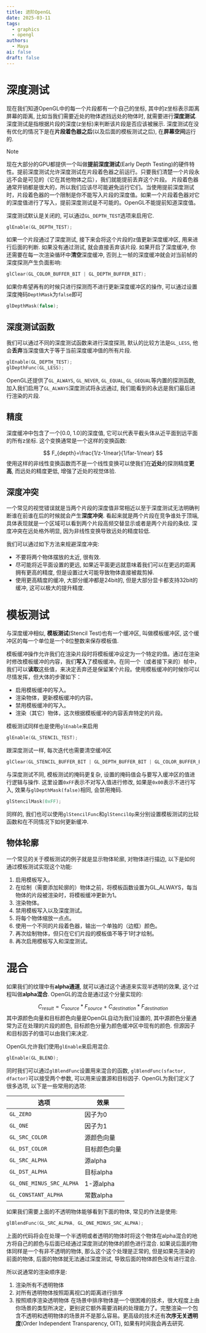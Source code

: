 ```yaml
---
title: 进阶OpenGL
date: 2025-03-11
tags:
  - graphics
  - opengl
authors:
  - Maya
ai: false
draft: false
---
```

# 深度测试
现在我们知道OpenGL中的每一个片段都有一个自己的坐标, 其中的z坐标表示距离屏幕的距离, 比如当我们需要近处的物体遮挡远处的物体时, 就需要进行**深度测试**. 深度测试是指根据片段的深度(z坐标)来判断该片段是否应该被展示. 深度测试在没有优化的情况下是在**片段着色器之后**(以及后面的模板测试之后), 在**屏幕空间**运行的.

> [!NOTE]
> 现在大部分的GPU都提供一个叫做**提前深度测试**(Early Depth Testing)的硬件特性。提前深度测试允许深度测试在片段着色器之前运行。只要我们清楚一个片段永远不会是可见的（它在其他物体之后），我们就能提前丢弃这个片段。
> 片段着色器通常开销都是很大的，所以我们应该尽可能避免运行它们。当使用提前深度测试时，片段着色器的一个限制是你不能写入片段的深度值。如果一个片段着色器对它的深度值进行了写入，提前深度测试是不可能的。OpenGL不能提前知道深度值。



深度测试默认是关闭的, 可以通过`GL_DEPTH_TEST`选项来启用它.
```cpp
glEnable(GL_DEPTH_TEST);
```

如果一个片段通过了深度测试, 接下来会将这个片段的z值更新深度缓冲区, 用来进行后面的判断. 如果没有通过测试, 就会直接丢弃该片段. 如果开启了深度缓冲, 你还需要在每一次渲染循环中**清空**深度缓冲, 否则上一帧的深度缓冲就会对当前帧的深度探测产生负面影响:
```cpp
glClear(GL_COLOR_BUFFER_BIT | GL_DEPTH_BUFFER_BIT);
```
如果你希望再有的时候只进行探测而不进行更新深度缓冲区的操作, 可以通过设置深度掩码`DepthMask`为`false`即可
```cpp
glDepthMask(false);
```
## 深度测试函数
我们可以通过不同的深度测试函数来进行深度探测, 默认的比较方法是`GL_LESS`, 他会**丢弃**当深度值大于等于当前深度缓冲值的所有片段.
```cpp
glEnable(GL_DEPTH_TEST);
glDepthFunc(GL_LESS);
```
OpenGL还提供了`GL_ALWAYS`, `GL_NEVER`, `GL_EQUAL`, `GL_GEQUAL`等内置的探测函数,
加入我们启用了`GL_ALWAYS`深度测试将永远通过, 我们能看到的永远是我们最后进行渲染的片段.

## 精度
深度缓冲中包含了一个[0.0, 1.0]的深度值, 它可以代表平截头体从近平面到远平面的所有z坐标. 这个变换通常是一个这样的变换函数: 

$$
F_{depth}=\frac{1/z-1/near}{1/far-1/near}
$$
使用这样的非线性变换函数而不是一个线性变换可以使我们在**近处**的探测精度**更高**, 而远处的精度更低, 增强了近处的视觉体验.

## 深度冲突
一个常见的视觉错误就是当两个片段的深度值非常相近以至于深度测试无法明确判断谁在前谁在后的时候就会产生**深度冲突**. 看起来就是两个片段在竞争谁处于顶端, 具体表现就是一个区域可以看到两个片段高频交替显示或者是两个片段的条纹. 深度冲突在远处格外明显, 因为非线性变换导致远处的精度较低.

我们可以通过如下方法来规避深度冲突:

- 不要将两个物体摆放的太近, 很有效.
- 尽可能将近平面设置的更远, 如果近平面更远就意味着我们可以在更远的距离拥有更高的精度, 但是设置过大可能导致物体直接被裁剪掉.
- 使用更高精度的缓冲, 大部分缓冲都是24bit的, 但是大部分显卡都支持32bit的缓冲, 这可以极大的提升精度.
# 模板测试
与深度缓冲相似, **模板测试**(Stencil Test)也有一个缓冲区, 叫做模板缓冲区, 这个缓冲区的每一个单位是一个8位整数来保存模板值.

模板缓冲操作允许我们在渲染片段时将模板缓冲设定为一个特定的值。通过在渲染时修改模板缓冲的内容，我们**写入**了模板缓冲。在同一个（或者接下来的）帧中，我们可以**读取**这些值，来决定丢弃还是保留某个片段。使用模板缓冲的时候你可以尽情发挥，但大体的步骤如下：

- 启用模板缓冲的写入。
- 渲染物体，更新模板缓冲的内容。
- 禁用模板缓冲的写入。
- 渲染（其它）物体，这次根据模板缓冲的内容丢弃特定的片段。

模板测试同样也是使用`glEnable`来启用
```cpp
glEnable(GL_STENCIL_TEST);
```
跟深度测试一样, 每次迭代也需要清空缓冲区
```cpp
glClear(GL_STENCIL_BUFFER_BIT | GL_DEPTH_BUFFER_BIT | GL_COLOR_BUFFER_BIT);
```

与深度测试不同, 模板测试的掩码更复杂, 设置的掩码值会与要写入缓冲区的值进行逻辑与操作. 这里设置`0xFF`表示不对写入值进行修改, 如果是`0x00`表示不进行写入, 效果与`glDepthMask(false)`相同, 会禁用掩码.
```cpp
glStencilMask(0xFF);
```
同样的, 我们也可以使用`glStencilFunc`和`glStencilOp`来分别设置模板测试的比较函数和在不同情况下如何更新缓冲.

## 物体轮廓
一个常见的关于模板测试的例子就是显示物体轮廓, 对物体进行描边, 以下是如何通过模板测试实现这个功能:
1. 启用模板写入。
2. 在绘制（需要添加轮廓的）物体之前，将模板函数设置为GL_ALWAYS，每当物体的片段被渲染时，将模板缓冲更新为1。
3. 渲染物体。
4. 禁用模板写入以及深度测试。
5. 将每个物体缩放一点点。
6. 使用一个不同的片段着色器，输出一个单独的（边框）颜色。
7. 再次绘制物体，但只在它们片段的模板值不等于1时才绘制。
8. 再次启用模板写入和深度测试。

# 混合


如果我们的纹理中有**alpha通道**, 就可以通过这个通道来实现半透明的效果, 这个过程叫做**alpha混合**. OpenGL的混合是通过这个分量实现的:

$$
 C_{result}=C_{source}*F_{source}+C_{destination}*F_{destination}
$$
其中源颜色向量和目标颜色向量是OpenGL自动为我们设置的, 其中源颜色分量通常为正在处理的片段的颜色, 目标颜色分量为颜色缓冲区中现有的颜色. 但源因子和目标因子的值可以由我们来决定.


OpenGL允许我们使用`glEnable`来启用混合.
```cpp
glEnable(GL_BLEND);
```
同时我们可以通过`glBlendFunc`设置用来混合的函数, `glBlendFunc(sfactor, dfactor)`可以接受两个参数, 可以用来设置源和目标因子. OpenGL为我们定义了很多选项, 以下是一些常用的选项:


| 选项                       | 效果       |
| ------------------------ | -------- |
| `GL_ZERO`                | 因子为0     |
| `GL_ONE`                 | 因子为1     |
| `GL_SRC_COLOR`           | 源颜色向量    |
| `GL_DST_COLOR`           | 目标颜色向量   |
| `GL_SRC_ALPHA`           | 源alpha   |
| `GL_DST_ALPHA`           | 目标alpha  |
| `GL_ONE_MINUS_SRC_ALPHA` | 1-源alpha |
| `GL_CONSTANT_ALPHA`      | 常数alpha  |

如果我们需要上面的不透明物体能够看到下面的物体, 常见的作法是使用:
```cpp
glBlendFunc(GL_SRC_ALPHA, GL_ONE_MINUS_SRC_ALPHA);
```
上面的代码将会在处理一个半透明或者透明的物体时将这个物体在alpha混合的地方将自己的颜色与后面已经通过深度测试的物体的颜色进行混合. 如果说后面的物体同样是一个有非不透明的物体, 那么这个这个处理是正常的, 但是如果先渲染的前面的物体, 后面的物体就无法通过深度测试, 导致后面的物体颜色没有进行混合.

所以说通常的渲染顺序是: 
1. 渲染所有不透明物体
2. 对所有透明物体按照距离视口的距离进行排序
3. 按照顺序渲染透明物体
在场景中排序物体是一个很困难的技术，很大程度上由你场景的类型所决定，更别说它额外需要消耗的处理能力了。完整渲染一个包含不透明和透明物体的场景并不是那么容易。更高级的技术还有**次序无关透明度**(Order Independent Transparency, OIT), 如果有时间我会再去研究.

